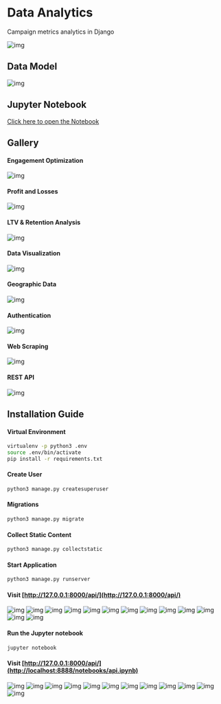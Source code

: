 # Data Analytics
Campaign metrics analytics in Django

![img](./wallpaper.jpeg)

## Data Model

![img](./analytics/static/model.png)

## Jupyter Notebook

[Click here to open the Notebook](./api.ipynb)

## Gallery

#### Engagement Optimization

![img](./analytics/static/search.png)

#### Profit and Losses

![img](./analytics/static/engagement.png)

#### LTV & Retention Analysis

![img](./analytics/static/ltv.png)

#### Data Visualization

![img](./analytics/static/charts.png)

#### Geographic Data

![img](./analytics/static/maps.png)

#### Authentication

![img](./analytics/static/login.png)

#### Web Scraping
![img](./analytics/static/webscraping.png)

#### REST API

![img](./analytics/static/rest.png)

## Installation Guide

#### Virtual Environment
```bash
virtualenv -p python3 .env
source .env/bin/activate
pip install -r requirements.txt
```

#### Create User
```bash
python3 manage.py createsuperuser
```

#### Migrations
```bash
python3 manage.py migrate
```

#### Collect Static Content
```bash
python3 manage.py collectstatic
```

#### Start Application
```bash
python3 manage.py runserver
```

#### Visit [http://127.0.0.1:8000/api/](http://127.0.0.1:8000/api/)

![img](./analytics/static/api1.png)
![img](./analytics/static/api2.png)
![img](./analytics/static/api3.png)
![img](./analytics/static/api4.png)
![img](./analytics/static/api5.png)
![img](./analytics/static/api6.png)
![img](./analytics/static/api7.png)
![img](./analytics/static/api8.png)
![img](./analytics/static/api9.png)
![img](./analytics/static/api10.png)
![img](./analytics/static/api11.png)
![img](./analytics/static/api12.png)
![img](./analytics/static/api13.png)

#### Run the Jupyter notebook
```bash
jupyter notebook
```

#### Visit [http://127.0.0.1:8000/api/](http://localhost:8888/notebooks/api.ipynb)

![img](./analytics/static/notebook1.png)
![img](./analytics/static/notebook2.png)
![img](./analytics/static/notebook3.png)
![img](./analytics/static/notebook4.png)
![img](./analytics/static/notebook5.png)
![img](./analytics/static/notebook6.png)
![img](./analytics/static/notebook7.png)
![img](./analytics/static/notebook8.png)
![img](./analytics/static/notebook9.png)
![img](./analytics/static/notebook11.png)
![img](./analytics/static/notebook12.png)
![img](./analytics/static/notebook13.png)
